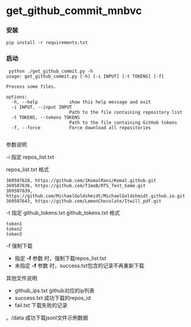 # get_github_commit_mnbvc

###
### 安装
```shell
pip install -r requirements.txt
```


### 启动


```shell
 python ./get_github_commit.py -h
usage: get_github_commit.py [-h] [-i INPUT] [-t TOKENS] [-f]

Process some files.

options:
  -h, --help            show this help message and exit
  -i INPUT, --input INPUT
                        Path to the file containing repository list
  -t TOKENS, --tokens TOKENS
                        Path to the file containing GitHub tokens
  -f, --force           Force download all repositories
  
```

参数说明

-i 指定 repos_list.txt

repos_list.txt 格式
```
369507628, https://github.com/1KomalRani/Komal.github.git
369507636, https://github.com/T1moB/RTS_Test_Game.git
369507639, https://github.com/MichaelGoldshmidt/MichaelGoldshmidt.github.io.git
369507643, https://github.com/LemonChocolate/Itwill_pdf.git
```
-t 指定 github_tokens.txt
github_tokens.txt 格式
```
token1
token2
token3
```

-f 强制下载 

* 指定 **-f** 参数 时，强制下载repos_list.txt
* 未指定 **-f** 参数 时，success.txt包含的记录不再重新下载

其他文件说明

* github_ips.txt github对应的ip列表
* success.txt 成功下载的repos_id
* fail.txt 下载失败的记录

。/data 成功下载jsonl文件示例数据